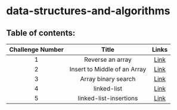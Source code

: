 # data-structures-and-algorithms
## **Table of contents:**
 
| Challenge Number | Title | Links  |
| :-------------: | :----------: | :-----------: |
| 1	 | Reverse an array | [Link](/Challenge/Reverse.md) |
| 2	 | Insert to Middle of an Array  | [Link](/Challenge/added.md) |
| 3	 | Array binary search  | [Link](/Challenge/Challenge03.md) |
| 4	 | linked-list | [Link](/Challenge/linked_list/README.md) |
| 5	 | linked-list-insertions | [Link](/Challenge/linked_list/README.md) |






 

 


